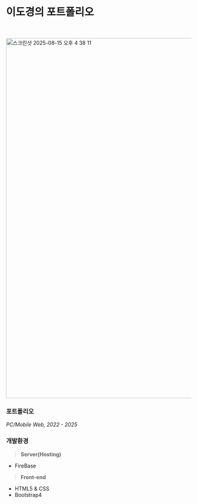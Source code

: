 # 이도경의 포트폴리오
<br/>
<br/>
<img width="1751" height="977" alt="스크린샷 2025-08-15 오후 4 38 11" src="https://github.com/user-attachments/assets/7950a4eb-5cb5-4092-9f1e-c9f792bc47ff" />

### 포트폴리오
*PC/Mobile Web, 2022 - 2025*

### 개발환경
> **Server(Hosting)**
- FireBase
  
> **Front-end**
- HTML5 & CSS
- Bootstrap4
<br/>
